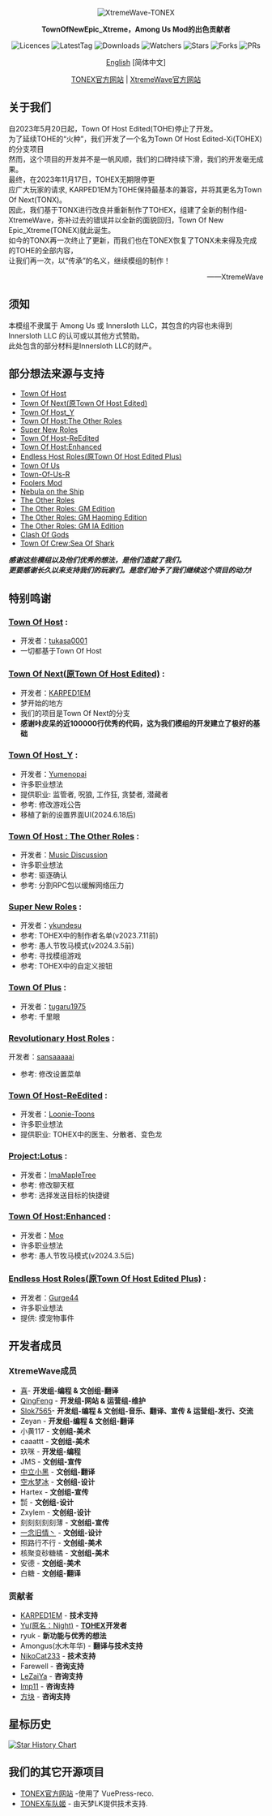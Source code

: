 <div align="center">
	
![XtremeWave-TONEX](Assets/XtremeWave-TONEX.png)

**TownOfNewEpic_Xtreme，Among Us Mod的出色贡献者**

<img src="https://badgen.net/github/license/XtremeWave/TownOfNewEpic_Xtreme" alt="Licences">
<img src="https://badgen.net/github/tag/XtremeWave/TownOfNewEpic_Xtreme" alt="LatestTag">
<img src="https://badgen.net/github/assets-dl/XtremeWave/TownOfNewEpic_Xtreme" alt="Downloads">
<img src="https://badgen.net/github/watchers/XtremeWave/TownOfNewEpic_Xtreme" alt="Watchers">
<img src="https://badgen.net/github/stars/XtremeWave/TownOfNewEpic_Xtreme" alt="Stars">
<img src="https://badgen.net/github/forks/XtremeWave/TownOfNewEpic_Xtreme" alt="Forks">
<img src="https://badgen.net/github/prs/XtremeWave/TownOfNewEpic_Xtreme" alt="PRs">

[English](README.md) [简体中文]

[TONEX官方网站](https://tonex.cc) | [XtremeWave官方网站](https://www.xtreme.net.cn)

</div>

## 关于我们
自2023年5月20日起，Town Of Host Edited(TOHE)停止了开发。<br>
为了延续TOHE的“火种”，我们开发了一个名为Town Of Host Edited-Xi(TOHEX)的分支项目<br>
然而，这个项目的开发并不是一帆风顺，我们的口碑持续下滑，我们的开发毫无成果。<br>
最终，在2023年11月17日，TOHEX无期限停更<br>
应广大玩家的请求, KARPED1EM为TOHE保持最基本的兼容，并将其更名为Town Of Next(TONX)。<br>
因此，我们基于TONX进行改良并重新制作了TOHEX，组建了全新的制作组-XtremeWave，弥补过去的错误并以全新的面貌回归，Town Of New Epic_Xtreme(TONEX)就此诞生。<br>
如今的TONX再一次终止了更新，而我们也在TONEX恢复了TONX未来得及完成的TOHE的全部内容，<br>
让我们再一次，以“传承”的名义，继续模组的制作！

<div align="right">
——XtremeWave
</div>

## 须知
本模组不隶属于 Among Us 或 Innersloth LLC，其包含的内容也未得到 Innersloth LLC 的认可或以其他方式赞助。<br>
此处包含的部分材料是Innersloth LLC的财产。

## 部分想法来源与支持
 - [Town Of Host](https://github.com/tukasa0001/TownOfHost)
 - [Town Of Next(原Town Of Host Edited)](https://github.com/KARPED1EM/TownOfHostEdited)
 - [Town Of Host_Y](https://github.com/Yumenopai/TownOfHost_Y)
 - [Town Of Host:The Other Roles](https://github.com/music-discussion/TownOfHost-TheOtherRoles)
 - [Super New Roles](https://github.com/ykundesu/SuperNewRoles)
 - [Town Of Host-ReEdited](https://github.com/Loonie-Toons/TownOfHost-ReEdited)
 - [Town Of Host:Enhanced](https://github.com/0xDrMoe/TownofHost-Enhanced)
 - [Endless Host Roles(原Town Of Host Edited Plus)](https://github.com/Gurge44/EndlessHostRoles)
 - [Town Of Us](https://github.com/Loonie-Toons/TownOfHost-ReEdited)
 - [Town-Of-Us-R](https://github.com/eDonnes124/Town-Of-Us-R)
 - [Foolers Mod](https://github.com/MengTube/Foolers-Mod)
 - [Nebula on the Ship](https://github.com/Dolly1016/Nebula)
 - [The Other Roles](https://github.com/TheOtherRolesAU/TheOtherRoles)
 - [The Other Roles: GM Edition](https://github.com/yukinogatari/TheOtherRoles-GM)
 - [The Other Roles: GM Haoming Edition](https://github.com/haoming37/TheOtherRoles-GM-Haoming)
 - [The Other Roles: GM IA Edition](https://github.com/dabao40/TheOtherRolesGMIA)
 - [Clash Of Gods](https://github.com/CognifyDev/ClashOfGods)
 - [Town Of Crew:Sea Of Shark](https://github.com/yiTOC/TOCS)
 
***感谢这些模组以及他们优秀的想法，是他们造就了我们。***<br>
***更要感谢长久以来支持我们的玩家们。是您们给予了我们继续这个项目的动力!***

## 特别鸣谢
### [Town Of Host](https://github.com/tukasa0001/TownOfHost) :
- 开发者：[tukasa0001](https://github.com/tukasa0001)
- 一切都基于Town Of Host
### [Town Of Next(原Town Of Host Edited)](https://github.com/KARPED1EM/TownOfNext) :
- 开发者：[KARPED1EM](https://github.com/KARPED1EM)
- 梦开始的地方
- 我们的项目是Town Of Next的分支
- **感谢咔皮呆的近100000行优秀的代码，这为我们模组的开发建立了极好的基础**
### [Town Of Host_Y](https://github.com/Yumenopai/TownOfHost_Y) :
- 开发者：[Yumenopai](https://github.com/Yumenopai)
- 许多职业想法
- 提供职业: 监管者, 呪狼, 工作狂, 贪婪者, 潜藏者
- 参考: 修改游戏公告
- 移植了新的设置界面UI(2024.6.18后)
### [Town Of Host : The Other Roles](https://github.com/music-discussion/TownOfHost-TheOtherRoles) :
- 开发者：[Music Discussion](https://github.com/music-discussion)
- 许多职业想法
- 参考: 驱逐确认
- 参考: 分割RPC包以缓解网络压力
### [Super New Roles](https://github.com/ykundesu/SuperNewRoles) :
- 开发者：[ykundesu](https://github.com/ykundesu)
- 参考: TOHEX中的制作者名单(v2023.7.11前)
- 参考: 愚人节牧马模式(v2024.3.5前)
- 参考: 寻找模组游戏
- 参考: TOHEX中的自定义按钮
### [Town Of Plus](https://github.com/tugaru1975/TownOfPlus) :
- 开发者：[tugaru1975](https://github.com/tugaru1975)
- 参考: 千里眼
### [Revolutionary Host Roles](https://github.com/sansaaaaai/Revolutionary-host-roles) :
开发者：[sansaaaaai](https://github.com/sansaaaaai)
- 参考: 修改设置菜单
### [Town Of Host-ReEdited](https://github.com/Loonie-Toons/TownOfHost-ReEdited) :
- 开发者：[Loonie-Toons](https://github.com/Loonie-Toons)
- 许多职业想法
- 提供职业: TOHEX中的医生、分散者、变色龙
### [Project:Lotus](https://github.com/ImaMapleTree/Lotus) :
- 开发者：[ImaMapleTree](https://github.com/ImaMapleTree)
- 参考: 修改聊天框
- 参考: 选择发送目标的快捷键
### [Town Of Host:Enhanced](https://github.com/0xDrMoe/TownofHost-Enhanced) :
- 开发者：[Moe](https://github.com/0xDrMoe)
- 许多职业想法
- 参考: 愚人节牧马模式(v2024.3.5后)
### [Endless Host Roles(原Town Of Host Edited Plus)](https://github.com/Gurge44/EndlessHostRoles) :
- 开发者：[Gurge44](https://github.com/Gurge44)
- 许多职业想法
- 提供: 摸宠物事件

## 开发者成员
### XtremeWave成员
 - [喜](https://github.com/Xieiawa)- **开发组-编程 &amp; 文创组-翻译**
 - [QingFeng](https://github.com/QingFeng-awa) - **开发组-网站 &amp; 运营组-维护**
 - [Slok7565](https://github.com/Slok7565)- **开发组-编程 &amp; 文创组-音乐、翻译、宣传 &amp; 运营组-发行、交流**
 - Zeyan - **开发组-编程 &amp; 文创组-翻译**
 - 小黄117 - **文创组-美术**
 - caaattt - **文创组-美术**
 - 玖咪 - **开发组-编程**
 - JMS - **文创组-宣传**
 - [中立小黑](https://github.com/ZhongLiXiaoHei) - **文创组-翻译**
 - [空水梦冰](https://github.com/Miaoice) - **文创组-设计**
 - Hartex - **文创组-宣传**
 - ㍿ - **文创组-设计**
 - Zxylem - **文创组-设计**
 - 刻刻刻刻刻薄 - **文创组-宣传**
 - [一念旧情丶](https://github.com/ynjq) - **文创组-设计**
 - 照路行不行 - **文创组-美术**
 - 核聚变砂糖橘 - **文创组-美术**
 - 安德 - **文创组-美术**
 - 白糖 - **文创组-翻译**

### 贡献者
 - [KARPED1EM](https://github.com/KARPED1EM) - **技术支持**
 - [Yu(原名：Night)](https://github.com/Night-GUA) - **[TOHEX](https://tohex.cc)开发者**
 - ryuk - **新功能与优秀的想法**
 - Amongus(水木年华) - **翻译与技术支持**
 - [NikoCat233](https://github.com/NikoCat233) - **技术支持**
 - Farewell - **咨询支持**
 - [LeZaiYa](https://github.com/LezaiYa1) - **咨询支持**
 - [Imp11](https://github.com/dabao40) - **咨询支持**
 - [方块](https://github.com/FangKuaiYa) - **咨询支持**

## 星标历史
[![Star History Chart](https://api.star-history.com/svg?repos=XtremeWave/TownOfNewEpic_Xtreme&type=Date)](https://star-history.com/#XtremeWave/TownOfNewEpic_Xtreme&Date)

## 我们的其它开源项目
 - [TONEX官方网站](https://github.com/XtremeWave/TownOfNewEpic_XtremeSite) -使用了 VuePress-reco.
 - [TONEX车队姬](https://github.com/XtremeWave/TownOfNewEpic_Xtreme_CHAN) - 由天梦LK提供技术支持.
